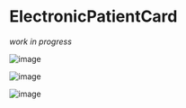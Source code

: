 # ElectronicPatientCard
*work in progress*

![image](https://user-images.githubusercontent.com/77066408/175015143-547bd306-a338-493f-acfb-58ccfeac29b6.png)

![image](https://user-images.githubusercontent.com/77066408/175015639-e43ed67e-37a1-4424-bdb8-d49fcfb085c0.png)

![image](https://user-images.githubusercontent.com/77066408/175016460-f746b421-13bf-4114-adb3-21f7df51b454.png)
